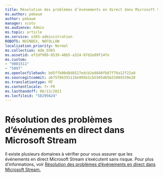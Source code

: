```yaml
---
title: Résolution des problèmes d’événements en direct dans Microsoft Stream
ms.author: pebaum
author: pebaum
manager: scotv
ms.audience: Admin
ms.topic: article
ms.service: o365-administration
ROBOTS: NOINDEX, NOFOLLOW
localization_priority: Normal
ms.collection: Adm_O365
ms.assetid: ef2df989-8539-48b5-a324-97d2e09f14fe
ms.custom:
- "9001511"
- "5097"
ms.openlocfilehash: bd5ffb00d8db527edcb2e8848fb87f79a12f22a0
ms.sourcegitcommit: ab75f66355116e995b3cb5505465b31989339e28
ms.translationtype: MT
ms.contentlocale: fr-FR
ms.lasthandoff: 08/13/2021
ms.locfileid: "58295624"
---
```

# <a name="troubleshooting-live-events-in-microsoft-stream"></a>Résolution des problèmes d’événements en direct dans Microsoft Stream

Il existe plusieurs domaines à vérifier pour vous assurer que les événements en direct Microsoft Stream s’exécutent sans risque. Pour plus d’informations, voir [Résolution des problèmes d’événements en direct dans Microsoft Stream.](https://docs.microsoft.com/stream/live-event-troubleshooting)
